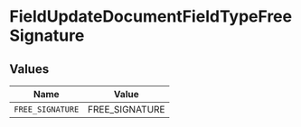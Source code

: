 # FieldUpdateDocumentFieldTypeFreeSignature


## Values

| Name             | Value            |
| ---------------- | ---------------- |
| `FREE_SIGNATURE` | FREE_SIGNATURE   |